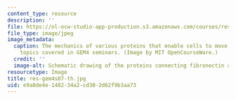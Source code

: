 ```yaml
---
content_type: resource
description: ''
file: https://ol-ocw-studio-app-production.s3.amazonaws.com/courses/res-gem4-global-enterprise-for-micro-mechanics-and-molecular-medicine-gem4-summer-2006-summer-2007/e9a8de4e148234a2cd302d62f9b3aa73_res-gem4s07-th.jpg
file_type: image/jpeg
image_metadata:
  caption: The mechanics of various proteins that enable cells to move is one of the
    topics covered in GEM4 seminars. (Image by MIT OpenCourseWare.)
  credit: ''
  image-alt: Schematic drawing of the proteins connecting fibronectin and actin filaments.
resourcetype: Image
title: res-gem4s07-th.jpg
uid: e9a8de4e-1482-34a2-cd30-2d62f9b3aa73
---
```

